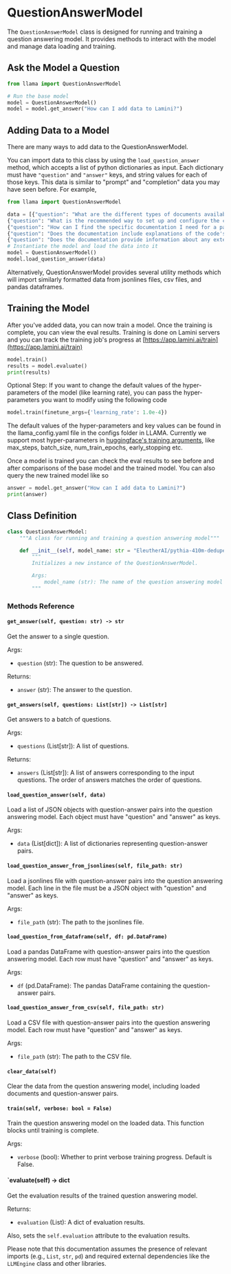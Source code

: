 # QuestionAnswerModel

The `QuestionAnswerModel` class is designed for running and training a question answering model. It provides methods to interact with the model and manage data loading and training.

## Ask the Model a Question

```python
from llama import QuestionAnswerModel

# Run the base model
model = QuestionAnswerModel()
model = model.get_answer("How can I add data to Lamini?")
```

## Adding Data to a Model

There are many ways to add data to the QuestionAnswerModel.

You can import data to this class by using the `load_question_answer` method, which accepts a list of python dictionaries as input. Each dictionary must have `"question"` and `"answer"` keys, and string values for each of those keys. This data is similar to "prompt" and "completion" data you may have seen before. For example,

```python
from llama import QuestionAnswerModel

data = [{"question": "What are the different types of documents available in the repository (e.g., installation guide, API documentation, developer's guide)?", "answer": "Lamini has documentation on Getting Started, Authentication, Question Answer Model, Python Library, Batching, Error Handling, Advanced topics, and class documentation on LLM Engine available at https://lamini-ai.github.io/."},
{"question": "What is the recommended way to set up and configure the code repository?", "answer": "Lamini can be downloaded as a python package and used in any codebase that uses python. Additionally, we provide a language agnostic REST API. We\u2019ve seen users develop and train models in a notebook environment, and then switch over to a REST API to integrate with their production environment."},
{"question": "How can I find the specific documentation I need for a particular feature or function?", "answer": "You can ask this model about documentation, which is trained on our publicly available docs and source code, or you can go to https://lamini-ai.github.io/."},
{"question": "Does the documentation include explanations of the code's purpose and how it fits into a larger system?", "answer": "Our documentation provides both real-world and toy examples of how one might use Lamini in a larger system. In particular, we have a walkthrough of how to build a Question Answer model available here: https://lamini-ai.github.io/example/"},
{"question": "Does the documentation provide information about any external dependencies or libraries used by the code?", "answer": "External dependencies and libraries are all available on the Python package hosting website Pypi at https://pypi.org/project/lamini/"}]
# Instantiate the model and load the data into it
model = QuestionAnswerModel()
model.load_question_answer(data)
```

Alternatively, QuestionAnswerModel provides several utility methods which will import similarly formatted data from jsonlines files, csv files, and pandas dataframes.

## Training the Model

After you've added data, you can now train a model. Once the training is complete, you can view the eval results.
Training is done on Lamini servers and you can track the training job's progress at [https://app.lamini.ai/train](https://app.lamini.ai/train)

```python
model.train()
results = model.evaluate()
print(results)
```

Optional Step: If you want to change the default values of the hyper-parameters of the model (like learning rate), you can pass the hyper-parameters you want to modify using the following code

```python
model.train(finetune_args={'learning_rate': 1.0e-4})
```
The default values of the hyper-parameters and key values can be found in the llama_config.yaml file in the configs folder in LLAMA. Currently we support most hyper-parameters in [huggingface's training arguments](https://huggingface.co/docs/transformers/v4.33.3/en/main_classes/trainer#transformers.TrainingArguments), like max_steps, batch_size, num_train_epochs, early_stopping etc. 


Once a model is trained you can check the eval results to see before and after comparisons of the base model and the trained model. You can also query the new trained model like so

```python
answer = model.get_answer("How can I add data to Lamini?")
print(answer)
```

## Class Definition

```python
class QuestionAnswerModel:
    """A class for running and training a question answering model"""

    def __init__(self, model_name: str = "EleutherAI/pythia-410m-deduped"):
        """
        Initializes a new instance of the QuestionAnswerModel.

        Args:
            model_name (str): The name of the question answering model to use. Default is "EleutherAI/pythia-410m-deduped".
        """
```

### Methods Reference

#### `get_answer(self, question: str) -> str`

Get the answer to a single question.

Args:

- `question` (str): The question to be answered.

Returns:

- `answer` (str): The answer to the question.

#### `get_answers(self, questions: List[str]) -> List[str]`

Get answers to a batch of questions.

Args:

- `questions` (List[str]): A list of questions.

Returns:

- `answers` (List[str]): A list of answers corresponding to the input questions. The order of answers matches the order of questions.

#### `load_question_answer(self, data)`

Load a list of JSON objects with question-answer pairs into the question answering model. Each object must have "question" and "answer" as keys.

Args:

- `data` (List[dict]): A list of dictionaries representing question-answer pairs.

#### `load_question_answer_from_jsonlines(self, file_path: str)`

Load a jsonlines file with question-answer pairs into the question answering model. Each line in the file must be a JSON object with "question" and "answer" as keys.

Args:

- `file_path` (str): The path to the jsonlines file.

#### `load_question_from_dataframe(self, df: pd.DataFrame)`

Load a pandas DataFrame with question-answer pairs into the question answering model. Each row must have "question" and "answer" as keys.

Args:

- `df` (pd.DataFrame): The pandas DataFrame containing the question-answer pairs.

#### `load_question_answer_from_csv(self, file_path: str)`

Load a CSV file with question-answer pairs into the question answering model. Each row must have "question" and "answer" as keys.

Args:

- `file_path` (str): The path to the CSV file.

#### `clear_data(self)`

Clear the data from the question answering model, including loaded documents and question-answer pairs.

#### `train(self, verbose: bool = False)`

Train the question answering model on the loaded data. This function blocks until training is complete.

Args:

- `verbose` (bool): Whether to print verbose training progress. Default is False.

#### `evaluate(self) -> dict

Get the evaluation results of the trained question answering model.

Returns:

- `evaluation` (List): A dict of evaluation results.

Also, sets the `self.evaluation` attribute to the evaluation results.

Please note that this documentation assumes the presence of relevant imports (e.g., `List`, `str`, `pd`) and required external dependencies like the `LLMEngine` class and other libraries.
